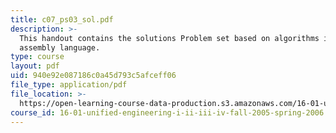 ```yaml
---
title: c07_ps03_sol.pdf
description: >-
  This handout contains the solutions Problem set based on algorithms in the
  assembly language.
type: course
layout: pdf
uid: 940e92e087186c0a45d793c5afceff06
file_type: application/pdf
file_location: >-
  https://open-learning-course-data-production.s3.amazonaws.com/16-01-unified-engineering-i-ii-iii-iv-fall-2005-spring-2006/940e92e087186c0a45d793c5afceff06_c07_ps03_sol.pdf
course_id: 16-01-unified-engineering-i-ii-iii-iv-fall-2005-spring-2006
---
```

